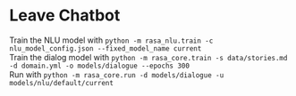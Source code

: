 # Leave Chatbot
Train the NLU model with `python -m rasa_nlu.train -c nlu_model_config.json --fixed_model_name current` <br/>
Train the dialog model with `python -m rasa_core.train -s data/stories.md -d domain.yml -o models/dialogue --epochs 300` <br/>
Run with `python -m rasa_core.run -d models/dialogue -u models/nlu/default/current` <br/>
